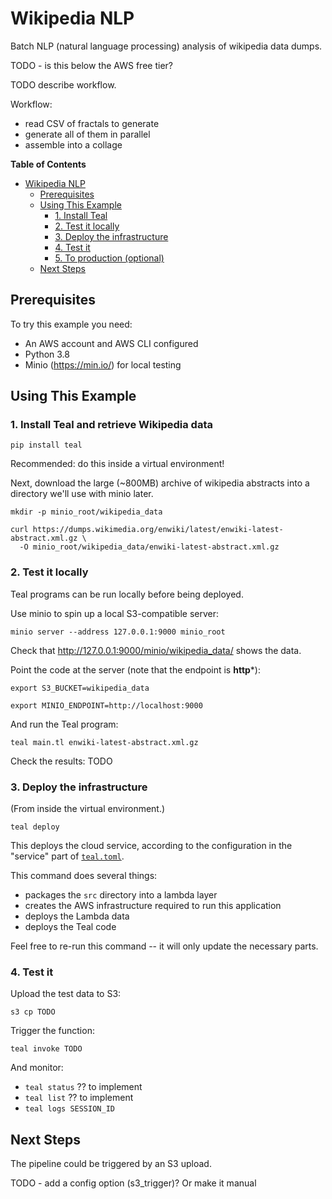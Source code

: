 # Wikipedia NLP

Batch NLP (natural language processing) analysis of wikipedia data dumps. 

TODO - is this below the AWS free tier?

TODO describe workflow.

Workflow:
- read CSV of fractals to generate
- generate all of them in parallel
- assemble into a collage


<!-- markdown-toc start - Don't edit this section. Run M-x markdown-toc-refresh-toc -->
**Table of Contents**

- [Wikipedia NLP](#wikipedia-nlp)
    - [Prerequisites](#prerequisites)
    - [Using This Example](#using-this-example)
        - [1. Install Teal](#1-install-teal)
        - [2. Test it locally](#2-test-it-locally)
        - [3. Deploy the infrastructure](#3-deploy-the-infrastructure)
        - [4. Test it](#4-test-it)
        - [5. To production (optional)](#5-to-production-optional)
    - [Next Steps](#next-steps)

<!-- markdown-toc end -->


## Prerequisites

To try this example you need:
- An AWS account and AWS CLI configured
- Python 3.8
- Minio (https://min.io/) for local testing


## Using This Example


### 1. Install Teal and retrieve Wikipedia data

`pip install teal`

Recommended: do this inside a virtual environment!

Next, download the large (~800MB) archive of wikipedia abstracts into a
directory we'll use with minio later.

```
mkdir -p minio_root/wikipedia_data

curl https://dumps.wikimedia.org/enwiki/latest/enwiki-latest-abstract.xml.gz \
  -O minio_root/wikipedia_data/enwiki-latest-abstract.xml.gz
```


### 2. Test it locally

Teal programs can be run locally before being deployed.

Use minio to spin up a local S3-compatible server:

`minio server --address 127.0.0.1:9000 minio_root`

Check that http://127.0.0.1:9000/minio/wikipedia_data/ shows the data.

Point the code at the server (note that the endpoint is **http***):

```
export S3_BUCKET=wikipedia_data

export MINIO_ENDPOINT=http://localhost:9000
```

And run the Teal program:

`teal main.tl enwiki-latest-abstract.xml.gz`

Check the results: TODO


### 3. Deploy the infrastructure

(From inside the virtual environment.)

`teal deploy`

This deploys the cloud service, according to the configuration in the "service"
part of [`teal.toml`](teal.toml). 

This command does several things:
- packages the `src` directory into a lambda layer
- creates the AWS infrastructure required to run this application
- deploys the Lambda data
- deploys the Teal code

Feel free to re-run this command -- it will only update the necessary parts.


### 4. Test it

Upload the test data to S3:

`s3 cp TODO`

Trigger the function:

`teal invoke TODO`

And monitor:

- `teal status` ?? to implement
- `teal list` ?? to implement
- `teal logs SESSION_ID`


## Next Steps

The pipeline could be triggered by an S3 upload.

TODO - add a config option (s3_trigger)? Or make it manual

